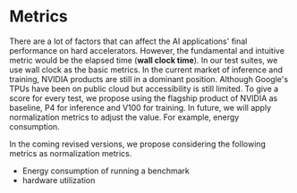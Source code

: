 # Metrics
There are a lot of factors that can affect the AI applications' final performance on hard accelerators. However, the fundamental and intuitive metric would be the elapsed time (**wall clock time**). In our test suites, we use wall clock as the basic metrics. In the current market of inference and training, NVIDIA products are still in a dominant position. Although Google's TPUs have been on public cloud but accessibility is still limited. To give a score for every test, we propose using the flagship product of NVIDIA as baseline, P4 for inference and V100 for training. In future, we will apply normalization metrics to adjust the value. For example, energy consumption. 
 
In the coming revised versions, we propose considering the following metrics as normalization metrics.
- Energy consumption of running a benchmark
- hardware utilization

  
